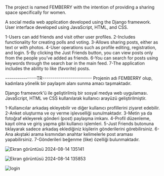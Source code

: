 The project is named FEMBERRY with the intention of providing a sharing space specifically for women.


A social media web application developed using the Django framework.
User interface developed using JavaScript, HTML, and CSS.

1-Users can add friends and visit other user profiles.
2-Includes functionality for creating polls and voting.
3-Allows sharing posts, either as text or with photos.
4-User operations such as profile editing, registration, and login.
5-By clicking the Just Friends button, you can view posts only from the people you’ve added as friends.
6-You can search for posts using keywords through the search bar in the main feed.
7-The application includes the ability to like (favorite) posts.




----------------TR-------------------------
Projenin adı FEMBERRY olup, kadınlara yönelik bir paylaşım alanı sunma amacı taşımaktadır.

Django framework'ü ile geliştirilmiş bir sosyal medya web uygulaması.
JavaScript, HTML ve CSS kullanılarak kullanıcı arayüzü geliştirilmiştir.

1-Kullanıcılar arkadaş ekleyebilir ve diğer kullanıcı profillerini ziyaret edebilir.
2-Anket oluşturma ve oy verme işlevselliği sunulmaktadır.
3-Metin ya da fotoğraf ekleyerek gönderi (post) paylaşma imkanı.
4-Profil düzenleme, kayıt olma ve giriş yapma gibi kullanıcı işlemleri.
5-Just Friends butonuna tıklayarak sadece arkadaş eklediğiniz kişilerin gönderilerini görebilirsiniz.
6-Ana akıştaki arama kısmından anahtar kelimelerle post araması yapabilirsiniz.
7-Gönderileri beğenme (like) özelliği bulunmaktadır.


![Ekran görüntüsü 2024-08-14 135141](https://github.com/user-attachments/assets/eae84025-e33c-4d02-9b51-5d308d7fbab4)

![Ekran görüntüsü 2024-08-14 135853](https://github.com/user-attachments/assets/c62ded5e-6365-41b8-9f1d-8b833fd3d875)

![login](https://github.com/user-attachments/assets/8d858194-bd38-4a75-abce-5b11fe9bedda)






